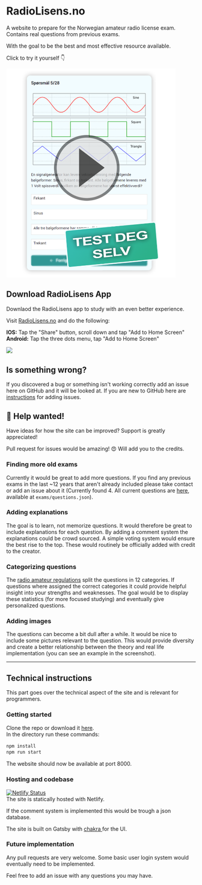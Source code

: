 ﻿# RadioLisens.no
A website to prepare for the Norwegian amateur radio license exam.  
Contains real questions from previous exams.  

With the goal to be the best and most effective resource available.

Click to try it yourself 👇

[<img src="site-demo.png" width="450"/>](http://radiolisens.no/)



## Download RadioLisens App
Downlaod the RadioLisens app to study with an even better experience.   

Visit [RadioLisens.no](http://radiolisens.no/) and do the following:  

**IOS:** Tap the "Share" button, scroll down and tap "Add to Home Screen"  
**Android:** Tap the three dots menu, tap "Add to Home Screen" 

![](app-preview.png)

## Is something wrong?
If you discovered a bug or something isn't working correctly add an issue here on GitHub and it will be looked at. If you are new to GitHub here are [instructions](https://docs.github.com/en/issues/tracking-your-work-with-issues/creating-an-issue) for adding issues.  



## 👋 Help wanted!  
Have ideas for how the site can be improved? Support is greatly appreciated!  

Pull request for issues would be amazing! 😍 Will add you to the credits.

### Finding more old exams
Currently it would be great to add more questions. If you find any previous exams in the last ~12 years that aren't already included please take contact or add an issue about it (Currently found 4. All current questions are [here](exams/questions.json), available at `exams/questions.json`). 

### Adding explanations  
The goal is to learn, not memorize questions. It would therefore be great to include explanations for each question. By adding a comment system the explanations could be crowd sourced. A simple voting system would ensure the best rise to the top. These would routinely be officially added with credit to the creator.  


### Categorizing questions
The [radio amateur regulations](https://lovdata.no/forskrift/2009-11-05-1340/§5) split the questions in 12 categories. If questions where assigned the correct categories it could provide helpful insight into your strengths and weaknesses. The goal would be to display these statistics (for more focused studying) and eventually give personalized questions.

### Adding images
The questions can become a bit dull after a while. It would be nice to include some pictures relevant to the question. This would provide diversity and create a better relationship between the theory and real life implementation (you can see an example in the screenshot).   

________________________

## Technical instructions


This part goes over the technical aspect of the site and is relevant for programmers. 

### Getting started
Clone the repo or download it [here](https://minhaskamal.github.io/DownGit/#/home?url=https://github.com/Jesper-Hustad/radio-lisens).  
In the directory run these commands:
```cmd
npm install
npm run start
```
The website should now be available at port 8000.



### Hosting and codebase

[![Netlify Status](https://api.netlify.com/api/v1/badges/76d43c4d-3ca2-4aca-bc58-9e65bb7bafc3/deploy-status)](https://app.netlify.com/sites/jovial-mcnulty-402595/deploys)  
The site is statically hosted with Netlify. 

If the comment system is implemented this would be trough a json database.

The site is built on Gatsby with [chakra ](https://chakra-ui.com/) for the UI.

### Future implementation
Any pull requests are very welcome. Some basic user login system would eventually need to be implemented. 

Feel free to add an issue with any questions you may have.


